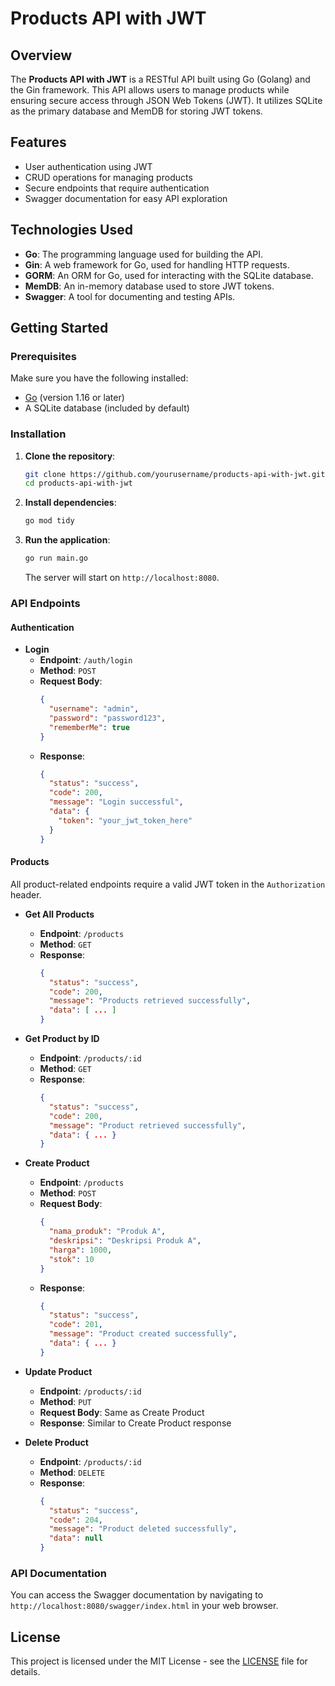 
# Products API with JWT

## Overview

The **Products API with JWT** is a RESTful API built using Go (Golang) and the Gin framework. This API allows users to manage products while ensuring secure access through JSON Web Tokens (JWT). It utilizes SQLite as the primary database and MemDB for storing JWT tokens.

## Features

- User authentication using JWT
- CRUD operations for managing products
- Secure endpoints that require authentication
- Swagger documentation for easy API exploration

## Technologies Used

- **Go**: The programming language used for building the API.
- **Gin**: A web framework for Go, used for handling HTTP requests.
- **GORM**: An ORM for Go, used for interacting with the SQLite database.
- **MemDB**: An in-memory database used to store JWT tokens.
- **Swagger**: A tool for documenting and testing APIs.

## Getting Started

### Prerequisites

Make sure you have the following installed:

- [Go](https://golang.org/dl/) (version 1.16 or later)
- A SQLite database (included by default)

### Installation

1. **Clone the repository**:
   ```bash
   git clone https://github.com/yourusername/products-api-with-jwt.git
   cd products-api-with-jwt
   ```

2. **Install dependencies**:
   ```bash
   go mod tidy
   ```

3. **Run the application**:
   ```bash
   go run main.go
   ```

   The server will start on `http://localhost:8080`.

### API Endpoints

#### Authentication

- **Login**
  - **Endpoint**: `/auth/login`
  - **Method**: `POST`
  - **Request Body**:
    ```json
    {
      "username": "admin",
      "password": "password123",
      "rememberMe": true
    }
    ```
  - **Response**:
    ```json
    {
      "status": "success",
      "code": 200,
      "message": "Login successful",
      "data": {
        "token": "your_jwt_token_here"
      }
    }
    ```

#### Products

All product-related endpoints require a valid JWT token in the `Authorization` header.

- **Get All Products**
  - **Endpoint**: `/products`
  - **Method**: `GET`
  - **Response**:
    ```json
    {
      "status": "success",
      "code": 200,
      "message": "Products retrieved successfully",
      "data": [ ... ]
    }
    ```

- **Get Product by ID**
  - **Endpoint**: `/products/:id`
  - **Method**: `GET`
  - **Response**:
    ```json
    {
      "status": "success",
      "code": 200,
      "message": "Product retrieved successfully",
      "data": { ... }
    }
    ```

- **Create Product**
  - **Endpoint**: `/products`
  - **Method**: `POST`
  - **Request Body**:
    ```json
    {
      "nama_produk": "Produk A",
      "deskripsi": "Deskripsi Produk A",
      "harga": 1000,
      "stok": 10
    }
    ```
  - **Response**:
    ```json
    {
      "status": "success",
      "code": 201,
      "message": "Product created successfully",
      "data": { ... }
    }
    ```

- **Update Product**
  - **Endpoint**: `/products/:id`
  - **Method**: `PUT`
  - **Request Body**: Same as Create Product
  - **Response**: Similar to Create Product response

- **Delete Product**
  - **Endpoint**: `/products/:id`
  - **Method**: `DELETE`
  - **Response**:
    ```json
    {
      "status": "success",
      "code": 204,
      "message": "Product deleted successfully",
      "data": null
    }
    ```

### API Documentation

You can access the Swagger documentation by navigating to `http://localhost:8080/swagger/index.html` in your web browser.

## License

This project is licensed under the MIT License - see the [LICENSE](LICENSE) file for details.

```

